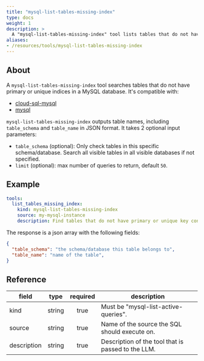 ```yaml
---
title: "mysql-list-tables-missing-index"
type: docs
weight: 1
description: >
  A "mysql-list-tables-missing-index" tool lists tables that do not have primary or unique indices in a MySQL instance.
aliases:
- /resources/tools/mysql-list-tables-missing-index
---
```


## About

A `mysql-list-tables-missing-index` tool searches tables that do not have primary or unique indices in a MySQL database. It's compatible with:

- [cloud-sql-mysql](../../sources/cloud-sql-mysql.md)
- [mysql](../../sources/mysql.md)

`mysql-list-tables-missing-index` outputs table names, including `table_schema` and `table_name` in JSON format. It takes 2 optional input parameters:

- `table_schema` (optional): Only check tables in this specific schema/database. Search all visible tables in all visible databases if not specified.
- `limit` (optional):  max number of queries to return, default `50`.

## Example

```yaml
tools:
  list_tables_missing_index:
    kind: mysql-list-tables-missing-index
    source: my-mysql-instance
    description: Find tables that do not have primary or unique key constraint. A primary key or unique key is the only mechanism that guaranttes a row is unique. Without them, the database-level protection against data integrity issues will be missing.
```
The response is a json array with the following fields:
```json
{
  "table_schema": "the schema/database this table belongs to",
  "table_name": "name of the table",
}
```

## Reference

| **field**   |                  **type**                  | **required** | **description**                                                                                  |
|-------------|:------------------------------------------:|:------------:|--------------------------------------------------------------------------------------------------|
| kind        |                   string                   |     true     | Must be "mysql-list-active-queries".                                                             |
| source      |                   string                   |     true     | Name of the source the SQL should execute on.                                                    |
| description |                   string                   |     true     | Description of the tool that is passed to the LLM.                                               |
